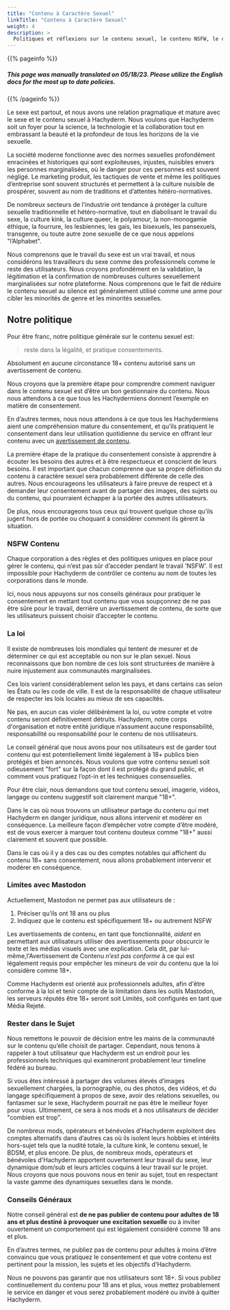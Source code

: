 ```yaml
---
title: "Contenu à Caractère Sexuel"
linkTitle: "Contenu à Caractère Sexuel"
weight: 4
description: >
  Politiques et réflexions sur le contenu sexuel, le contenu NSFW, le contenu de 18 ans et plus, le contenu à connotation sexuelle, l’imagerie sexuelle et sa relation avec les utilisateurs de Hachyderm et les communautés marginalisées.
---
```

{{% pageinfo %}}
<h5 class="text-center">This page was manually translated on 05/18/23. Please utilize the English docs for the most up to date policies.</h5>
{{% /pageinfo %}}

Le sexe est partout, et nous avons une relation pragmatique et mature avec le sexe et le contenu sexuel à Hachyderm.
Nous voulons que Hachyderm soit un foyer pour la science, la technologie et la collaboration tout en embrassant la beauté et la profondeur de tous les horizons de la vie sexuelle. 

La société moderne fonctionne avec des normes sexuelles profondément enracinées et historiques qui sont exploiteuses, injustes, nuisibles envers les personnes marginalisées, où le danger pour ces personnes est souvent négligé.
Le marketing produit, les tactiques de vente et même les politiques d’entreprise sont souvent structurés et permettent à la culture nuisible de prospérer, souvent au nom de traditions et d’attentes hétéro-normatives.

De nombreux secteurs de l’industrie ont tendance à protéger la culture sexuelle traditionnelle et hétéro-normative, tout en diabolisant le travail du sexe, la culture kink, la culture queer, le polyamour, la non-monogamie éthique, la fourrure, les lesbiennes, les gais, les bisexuels, les pansexuels, transgenre, ou toute autre zone sexuelle de ce que nous appelons "l’Alphabet".

Nous comprenons que le travail du sexe est un vrai travail, et nous considérons les travailleurs du sexe comme des professionnels comme le reste des utilisateurs.
Nous croyons profondément en la validation, la légitimation et la confirmation de nombreuses cultures sexuellement marginalisées sur notre plateforme.
Nous comprenons que le fait de réduire le contenu sexuel au silence est généralement utilisé comme une arme pour cibler les minorités de genre et les minorités sexuelles.
## Notre politique 

Pour être franc, notre politique générale sur le contenu sexuel est:

> reste dans la légalité, et pratique consentements. 

Absolument en aucune circonstance 18+ contenu autorisé sans un avertissement de contenu.

Nous croyons que la première étape pour comprendre comment naviguer dans le contenu sexuel est d’être un bon gestionnaire du contenu.
Nous nous attendons à ce que tous les Hachydermiens donnent l’exemple en matière de consentement.

En d’autres termes, nous nous attendons à ce que tous les Hachydermiens aient une compréhension mature du consentement, et qu’ils pratiquent le consentement dans leur utilisation quotidienne du service en offrant leur contenu avec un [avertissement de contenu](/docs/hachyderm/content-warnings/). 

La première étape de la pratique du consentement consiste à apprendre à écouter les besoins des autres et à être respectueux et conscient de leurs besoins.
Il est important que chacun comprenne que sa propre définition du contenu à caractère sexuel sera probablement différente de celle des autres.
Nous encourageons les utilisateurs à faire preuve de respect et à demander leur consentement avant de partager des images, des sujets ou du contenu, qui pourraient échapper à la portée des autres utilisateurs.

De plus, nous encourageons tous ceux qui trouvent quelque chose qu’ils jugent hors de portée ou choquant à considérer comment ils gèrent la situation. 

### NSFW Contenu 

Chaque corporation a des règles et des politiques uniques en place pour gérer le contenu, qui n’est pas sûr d’accéder pendant le travail 'NSFW'.
Il est impossible pour Hachyderm de contrôler ce contenu au nom de toutes les corporations dans le monde.

Ici, nous nous appuyons sur nos conseils généraux pour pratiquer le consentement en mettant tout contenu que vous soupçonnez de ne pas être sûre pour le travail, derrière un avertissement de contenu, de sorte que les utilisateurs puissent choisir d’accepter le contenu.

### La loi

Il existe de nombreuses lois mondiales qui tentent de mesurer et de déterminer ce qui est acceptable ou non sur le plan sexuel. 
Nous reconnaissons que bon nombre de ces lois sont structurées de manière à nuire injustement aux communautés marginalisées.

Ces lois varient considérablement selon les pays, et dans certains cas selon les États ou les code de ville.
Il est de la responsabilité de chaque utilisateur de respecter les lois locales au mieux de ses capacités. 

Ne pas, en aucun cas violer délibérément la loi, ou votre compte et votre contenu seront définitivement détruits.
Hachyderm, notre corps d'organisation et notre entité juridique n’assument aucune responsabilité, responsabilité ou responsabilité pour le contenu de nos utilisateurs.

Le conseil général que nous avons pour nos utilisateurs est de garder tout contenu qui est potentiellement limité légalement à 18+ publics bien protégés et bien annoncés.
Nous voulons que votre contenu sexuel soit odieusement "fort" sur la façon dont il est protégé du grand public, et comment vous pratiquez l’opt-in et les techniques consensuelles.

Pour être clair, nous demandons que tout contenu sexuel, imagerie, vidéos, langage ou contenu suggestif soit clairement marqué "18+".

Dans le cas où nous trouvons un utilisateur partage du contenu qui met Hachyderm en danger juridique, nous allons intervenir et modérer en conséquence.
La meilleure façon d’empêcher votre compte d’être modéré, est de vous exercer à marquer tout contenu douteux comme "18+" aussi clairement et souvent que possible.

Dans le cas où il y a des cas ou des comptes notables qui affichent du contenu 18+ sans consentement, nous allons probablement intervenir et modérer en conséquence.

### Limites avec Mastodon

Actuellement, Mastodon ne permet pas aux utilisateurs de :

1. Préciser qu’ils ont 18 ans ou plus
2. Indiquez que le contenu est spécifiquement 18+ ou autrement NSFW

Les avertissements de contenu, en tant que fonctionnalité, _aident_ en permettant aux utilisateurs utiliser des avertissements pour obscurcir le texte et les médias visuels
avec une explication. Cela dit, par lui-même,l'Avertissement de Contenu _n’est pas conforme_ à ce qui est légalement requis pour empêcher les mineurs de voir du contenu que la loi considère comme 18+. 

Comme Hachyderm est orienté aux professionnels adultes, afin d'être conforme à la loi et tenir compte de la limitation dans les outils Mastodon, les serveurs réputés être 18+ seront soit Limités, soit configurés en tant que Média Rejeté.

### Rester dans le Sujet

Nous remettons le pouvoir de décision entre les mains de la communauté sur le contenu qu’elle choisit de partager.
Cependant, nous tenons à rappeler à tout utilisateur que Hachyderm est un endroit pour les professionnels techniques qui examineront probablement leur timeline fédéré au bureau.

Si vous êtes intéressé à partager des volumes élevés d’images sexuellement chargées, la pornographie, ou des photos, des vidéos, et du langage spécifiquement à propos de sexe, avoir des relations sexuelles, ou fantasmer sur le sexe, Hachyderm pourrait ne pas être le meilleur foyer pour vous. Ultimement, ce sera à nos mods et à nos utilisateurs de décider "combien est trop". 

De nombreux mods, opérateurs et bénévoles d'Hachyderm exploitent des comptes alternatifs dans d’autres cas où ils isolent leurs hobbies et intérêts hors-sujet tels que la nudité totale, la culture kink, le contenu sexuel, le BDSM, et plus encore. De plus, de nombreux mods, opérateurs et bénévoles d'Hachyderm apportent ouvertement leur travail du sexe, leur dynamique dom/sub et leurs articles coquins à leur travail sur le projet. Nous croyons que nous pouvons nous en tenir au sujet, tout en respectant la vaste gamme des dynamiques sexuelles dans le monde. 

### Conseils Généraux

Notre conseil général est **de ne pas publier de contenu pour adultes de 18 ans et plus destiné à provoquer une excitation sexuelle** ou à inviter ouvertement un comportement qui est légalement considéré comme 18 ans et plus. 

En d’autres termes, ne publiez pas de contenu pour adultes à moins d’être convaincu que vous pratiquez le consentement et que votre contenu est pertinent pour la mission, les sujets et les objectifs d'Hachyderm.

Nous ne pouvons pas garantir que nos utilisateurs sont 18+. Si vous publiez continuellement du contenu pour 18 ans et plus, vous mettez probablement le service en danger et vous serez probablement modéré ou invité à quitter Hachyderm.
